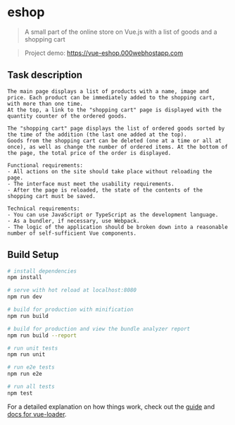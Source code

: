 # eshop

> A small part of the online store on Vue.js with a list of goods and a shopping cart

> Project demo: https://vue-eshop.000webhostapp.com 

## Task description

```
The main page displays a list of products with a name, image and price. Each product can be immediately added to the shopping cart, with more than one time.
At the top, a link to the "shopping cart" page is displayed with the quantity counter of the ordered goods.

The "shopping cart" page displays the list of ordered goods sorted by the time of the addition (the last one added at the top).
Goods from the shopping cart can be deleted (one at a time or all at once), as well as change the number of ordered items. At the bottom of the page, the total price of the order is displayed.

Functional requirements:
- All actions on the site should take place without reloading the page.
- The interface must meet the usability requirements.
- After the page is reloaded, the state of the contents of the shopping cart must be saved.

Technical requirements:
- You can use JavaScript or TypeScript as the development language.
- As a bundler, if necessary, use Webpack.
- The logic of the application should be broken down into a reasonable number of self-sufficient Vue components.
```

## Build Setup

``` bash
# install dependencies
npm install

# serve with hot reload at localhost:8080
npm run dev

# build for production with minification
npm run build

# build for production and view the bundle analyzer report
npm run build --report

# run unit tests
npm run unit

# run e2e tests
npm run e2e

# run all tests
npm test
```

For a detailed explanation on how things work, check out the [guide](http://vuejs-templates.github.io/webpack/) and [docs for vue-loader](http://vuejs.github.io/vue-loader).
